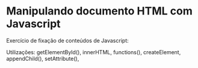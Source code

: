 # Manipulando documento HTML com Javascript

Exercício de fixação de conteúdos de Javascript: 

Utilizações: 
getElementById(), innerHTML, functions(), createElement, appendChild(), setAttribute(), 